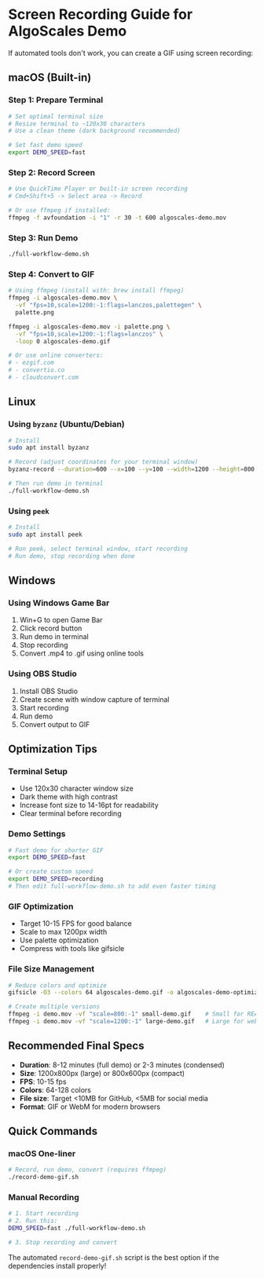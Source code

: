 # Screen Recording Guide for AlgoScales Demo

If automated tools don't work, you can create a GIF using screen recording:

## macOS (Built-in)

### Step 1: Prepare Terminal
```bash
# Set optimal terminal size
# Resize terminal to ~120x30 characters
# Use a clean theme (dark background recommended)

# Set fast demo speed
export DEMO_SPEED=fast
```

### Step 2: Record Screen
```bash
# Use QuickTime Player or built-in screen recording
# Cmd+Shift+5 -> Select area -> Record

# Or use ffmpeg if installed:
ffmpeg -f avfoundation -i "1" -r 30 -t 600 algoscales-demo.mov
```

### Step 3: Run Demo
```bash
./full-workflow-demo.sh
```

### Step 4: Convert to GIF
```bash
# Using ffmpeg (install with: brew install ffmpeg)
ffmpeg -i algoscales-demo.mov \
  -vf "fps=10,scale=1200:-1:flags=lanczos,palettegen" \
  palette.png

ffmpeg -i algoscales-demo.mov -i palette.png \
  -vf "fps=10,scale=1200:-1:flags=lanczos" \
  -loop 0 algoscales-demo.gif

# Or use online converters:
# - ezgif.com
# - convertio.co
# - cloudconvert.com
```

## Linux

### Using `byzanz` (Ubuntu/Debian)
```bash
# Install
sudo apt install byzanz

# Record (adjust coordinates for your terminal window)
byzanz-record --duration=600 --x=100 --y=100 --width=1200 --height=800 algoscales-demo.gif

# Then run demo in terminal
./full-workflow-demo.sh
```

### Using `peek`
```bash
# Install
sudo apt install peek

# Run peek, select terminal window, start recording
# Run demo, stop recording when done
```

## Windows

### Using Windows Game Bar
1. Win+G to open Game Bar
2. Click record button
3. Run demo in terminal
4. Stop recording
5. Convert .mp4 to .gif using online tools

### Using OBS Studio
1. Install OBS Studio
2. Create scene with window capture of terminal
3. Start recording
4. Run demo
5. Convert output to GIF

## Optimization Tips

### Terminal Setup
- Use 120x30 character window size
- Dark theme with high contrast
- Increase font size to 14-16pt for readability
- Clear terminal before recording

### Demo Settings
```bash
# Fast demo for shorter GIF
export DEMO_SPEED=fast

# Or create custom speed
export DEMO_SPEED=recording
# Then edit full-workflow-demo.sh to add even faster timing
```

### GIF Optimization
- Target 10-15 FPS for good balance
- Scale to max 1200px width
- Use palette optimization
- Compress with tools like gifsicle

### File Size Management
```bash
# Reduce colors and optimize
gifsicle -O3 --colors 64 algoscales-demo.gif -o algoscales-demo-optimized.gif

# Create multiple versions
ffmpeg -i demo.mov -vf "scale=800:-1" small-demo.gif    # Small for README
ffmpeg -i demo.mov -vf "scale=1200:-1" large-demo.gif   # Large for website
```

## Recommended Final Specs

- **Duration**: 8-12 minutes (full demo) or 2-3 minutes (condensed)
- **Size**: 1200x800px (large) or 800x600px (compact)
- **FPS**: 10-15 fps
- **Colors**: 64-128 colors
- **File size**: Target <10MB for GitHub, <5MB for social media
- **Format**: GIF or WebM for modern browsers

## Quick Commands

### macOS One-liner
```bash
# Record, run demo, convert (requires ffmpeg)
./record-demo-gif.sh
```

### Manual Recording
```bash
# 1. Start recording
# 2. Run this:
DEMO_SPEED=fast ./full-workflow-demo.sh

# 3. Stop recording and convert
```

The automated `record-demo-gif.sh` script is the best option if the dependencies install properly!